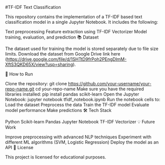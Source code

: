 #TF-IDF Text Classification

This repository contains the implementation of a TF-IDF based text classification model in a single Jupyter Notebook.
It includes the following:

Text preprocessing
Feature extraction using TF-IDF Vectorizer
Model training, evaluation, and prediction
📚 Dataset

The dataset used for training the model is stored separately due to file size limits.
Download the dataset from Google Drive link here (https://drive.google.com/file/d/1SHTtD9frPoh2PEngDlmM-XftS3QKD65X/view?usp=sharing).

🚀 How to Run

Clone the repository:
git clone https://github.com/your-username/your-repo-name.git
cd your-repo-name
Make sure you have the required libraries installed:
pip install pandas scikit-learn
Open the Jupyter Notebook:
jupyter notebook tfidf_notebook.ipynb
Run the notebook cells to:
Load the dataset
Preprocess the data
Train the TF-IDF model
Evaluate model performance
Make predictions
🛠 Tech Stack

Python
Scikit-learn
Pandas
Jupyter Notebook
TF-IDF Vectorizer
💡 Future Work

Improve preprocessing with advanced NLP techniques
Experiment with different ML algorithms (SVM, Logistic Regression)
Deploy the model as an API
📄 License

This project is licensed for educational purposes.

